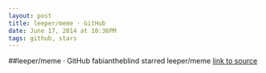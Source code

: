 ```yaml
---
layout: post
title: leeper/meme · GitHub
date: June 17, 2014 at 10:36PM
tags: github, stars
---
```

##leeper/meme · GitHub
fabiantheblind starred leeper/meme
[link to source](http://ift.tt/1lvAHmt) 
